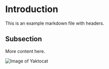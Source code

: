 # Introduction

This is an example markdown file with headers.

## Subsection

More content here.

![Image of Yaktocat](https://octodex.github.com/images/yaktocat.png)
